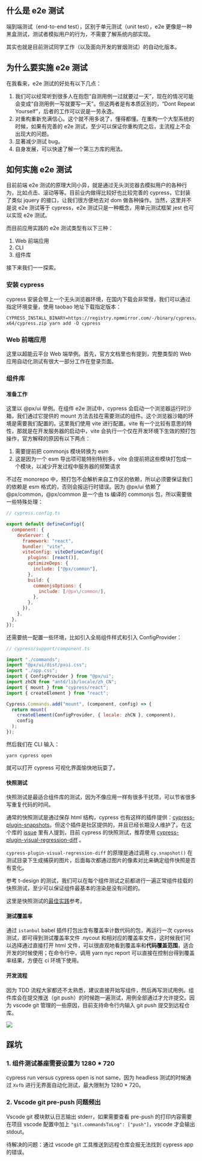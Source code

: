 ## 什么是 e2e 测试

端到端测试（end-to-end test），区别于单元测试（unit test），e2e 更像是一种黑盒测试，测试者模拟用户的行为，不需要了解系统内部实现。

其实也就是目前测试同学工作（以及面向开发的冒烟测试）的自动化版本。

## 为什么要实施 e2e 测试

在我看来，e2e 测试的好处有以下几点：

1. 我们可以经常听到很多人在抱怨“自测用例一过就要过一天”，现在的情况可能会变成“自测用例一写就要写一天”。但这两者是有本质区别的，“Dont Repeat Yourself”，后者的工作可以说是一劳永逸。
2. 对重构重新充满信心。这个就不用多说了，懂得都懂。在重构一个大型系统的时候，如果有完善的 e2e 测试，至少可以保证你重构完之后，主流程上不会出现大的问题。
3. 显著减少测试 bug。
4. 自身发展，可以快速了解一个第三方库的用法。

## 如何实施 e2e 测试

目前前端 e2e 测试的原理大同小异，就是通过无头浏览器去模拟用户的各种行为，比如点击、滚动等等。目前业内做得比较好也比较完善的 cypress，它封装了类似 jquery 的接口，让我们很方便地去对 dom 做各种操作。当然，这里并不是说 e2e 测试等于 cypress，e2e 测试只是一种概念，用单元测试框架 jest 也可以实现 e2e 测试。

而目前应用实践的 e2e 测试类型有以下三种：

1. Web 前端应用
2. CLI
3. 组件库

接下来我们一一探索。

### 安装 cypress

cypress 安装会带上一个无头浏览器环境，在国内下载会非常慢，我们可以通过指定环境变量，使用 taobao 地址下载指定版本：

```shell
CYPRESS_INSTALL_BINARY=https://registry.npmmirror.com/-/binary/cypress/10.9.0/darwin-x64/cypress.zip yarn add -D cypress
```

### Web 前端应用

这里以超能云平台 Web 端举例。首先，官方文档里也有提到，完整类型的 Web 应用自动化测试有很大一部分工作在登录页面。

### 组件库

#### 准备工作

这里以 @px/ui 举例。在组件 e2e 测试中，cypress 会启动一个浏览器运行时沙箱，我们通过它提供的 mount 方法去挂在需要测试的组件。这个浏览器沙箱的环境是需要我们配置的。这里我们使用 vite 进行配置。vite 有一个比较有意思的特性，那就是在开发服务器的启动中，vite 会执行一个仅在开发环境下生效的预打包操作，官方解释的原因有以下两点：

1. 需要提前把 commonjs 模块转换为 esm
2. 这是因为一个 esm 导出项可能特别特别多，vite 会提前把这些模块打包成一个模块，以减少开发过程中服务器的频繁请求

不过在 monorepo 中，预打包不会解析来自工作区的依赖，所以必须要保证我们的依赖是 esm 格式的，否则会报运行时错误。因为 @px/ui 依赖了 @px/common，@px/common 是一个由 ts 编译的 commonjs 包，所以需要做一些特殊处理：

```js
// cypress.config.ts

export default defineConfig({
  component: {
    devServer: {
      framework: "react",
      bundler: "vite",
      viteConfig: viteDefineConfig({
        plugins: [react()],
        optimizeDeps: {
          include: ["@px/common"],
        },
        build: {
          commonjsOptions: {
            include: [/@px\/common/],
          },
        },
      }),
    },
  },
});
```

还需要统一配置一些环境，比如引入全局组件样式和引入 ConfigProvider：

```js
// cypress/support/component.ts

import "./commands";
import "@px/ui/dist/pxui.css";
import "./app.css";
import { ConfigProvider } from "@px/ui";
import zhCN from "antd/lib/locale/zh_CN";
import { mount } from "cypress/react";
import { createElement } from "react";

Cypress.Commands.add("mount", (component, config) => {
  return mount(
    createElement(ConfigProvider, { locale: zhCN }, component),
    config
  );
});
```

然后我们在 CLI 输入：

```shell
yarn cypress open
```

就可以打开 cypress 可视化界面愉快地玩耍了。

#### 快照测试

快照测试是最适合组件库的测试，因为不像应用一样有很多干扰项，可以节省很多写重复代码的时间。

通常的快照测试是通过保存 html 结构，cypress 也有这样的插件提供：[cypress-plugin-snapshots](https://github.com/meinaart/cypress-plugin-snapshots)。但这个插件是社区提供的，并且已经长期没人维护了。在这个库的 [issue](https://github.com/meinaart/cypress-plugin-snapshots/issues/220) 里有人提到，目前 cypress 的快照测试，推荐使用 [cypress-plugin-visual-regression-diff](https://github.com/FRSOURCE/cypress-plugin-visual-regression-diff) 。

`cypress-plugin-visual-regression-diff` 的原理是通过调用 `cy.snapshot()` 在测试目录下生成捕获的图片，后面每次都通过图片的像素对比来确定组件快照是否有变化。

参考 t-design 的测试，我们可以在每个组件测试之前都进行一遍正常组件挂载的快照测试，至少可以保证组件最基本的渲染是没有问题的。

这里是快照测试的[最佳实践](https://docs.cypress.io/guides/tooling/visual-testing#Best-practices)参考。

#### 测试覆盖率

通过 `istanbul` babel 插件打包出含有覆盖率计数代码的包，再运行一次 cypress 测试，即可得到测试覆盖率文件 .nycout 和相对应的覆盖率文件，这时候我们可以选择通过直接打开 html 文件，可以很直观地看到覆盖率和**代码覆盖范围**，适合开发的时候使用；在命令行中，调用 yarn nyc report 可以直接在控制台得到覆盖率结果，方便在 ci 环境下使用。

#### 开发流程

因为 TDD 流程大家都还不太熟悉，建议直接开始写组件，然后再写测试用例。组件库会在提交推送（git push）的时候跑一遍测试，用例全部通过才允许提交。因为 vscode git 管理的一些原因，目前支持命令行内输入 git push 提交到远程仓库。

![](https://tva1.sinaimg.cn/large/008vxvgGgy1h7ksqx45cvj315n09lq4a.jpg)

## 踩坑

### 1. 组件测试基座需要设置为 1280 \* 720

cypress run versus cypress open is not same，因为 headless 测试的时候通过 `Xvfb` 进行无界面自动化测试，最大限制为 1280 \* 720。

### 2. Vscode git pre-push 问题频出

Vscode git 模块默认日志输出 stderr，如果需要查看 pre-push 的打印内容需要在项目 vscode 配置中加上 `"git.commandsToLog": ["push"]`，vscode 才会输出 stdout。

待解决的问题：通过 vscode git 工具推送到远程仓库会报无法找到 cypress app 的错误。
